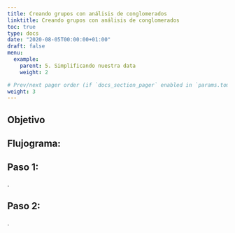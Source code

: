 ```yaml
---
title: Creando grupos con análisis de conglomerados
linktitle: Creando grupos con análisis de conglomerados
toc: true
type: docs
date: "2020-08-05T00:00:00+01:00"
draft: false
menu:
  example:
    parent: 5. Simplificando nuestra data
    weight: 2

# Prev/next pager order (if `docs_section_pager` enabled in `params.toml`)
weight: 3
---
```


## Objetivo


## Flujograma:


## Paso 1: 

.


## Paso 2:

.